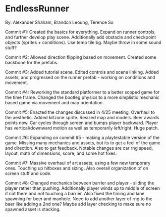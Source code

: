 # EndlessRunner
By: Alexander Shaham, Brandon Leoung, Terence So

Commit #1:
    Created the basics for everything. Expand on runner controls,
    and further develop play scene. Additionally add obstacle and
    checkpoint objects (sprites + conditions). Use temp tile bg.
    Maybe throw in some sound stuff?

Commit #2:
    Allowed direction flipping based on movement. Created some
    backbone for the prefabs.

Commit #3:
    Added tutorial scene. Edited controls and scene linking.
    Added assets, and progressed on the runner prefab -
    working on conditions and movement.

Commit #4:
    Reworking the standard platformer to a better scoped game
    for the time frame. Changed the bootleg physics to a more
    simplistic mechanic based game via movement and map
    orientation.

Commit #5:
    Enacted the changes discussed in 4/25 meeting. Overhaul to
    the aesthetic. Added killzone sprite. Resized map and models.
    Beer awards points now. Car cycles through screen and bumps
    player backward. Player has vertical/downward motion as well
    as temporarily left/right. Huge patch.

Commit #6:
    Expanding on commit #5 - making a playtestable version of the
    game. Missing many mechanics and assets, but its to get a feel
    of the game and direction. Also to get feedback. Notable changes
    are car rng speed, layout, math of dimensions, score, and some
    hot fixes.

Commit #7:
    Massive overhaul of art assets; using a few new temporary ones.
    Touching up hitboxes and sizing. Also overall organization of
    on screen stuff and code.

Commit #8:
    Changed mechanics between barrier and player - sliding the player
    rather than pushing. Additionally player winds up to middle of
    screen if not there and not touching a barrier. Also fixed the
    timing and lane spawning for beer and manhole. Need to add
    another layer of rng to the beer like adding a 2nd one? Maybe
    add layer checking to make sure no spawned asset is stacking.